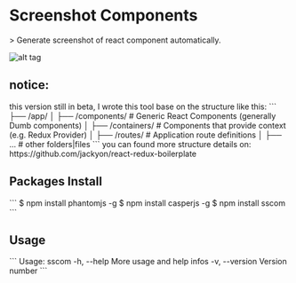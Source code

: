 <h1>Screenshot Components</h1>
> Generate screenshot of react component automatically.

![alt tag](http://c86i.imgup.net/ezgifcom-v7023.gif)

<h2>notice:</h2>
this version still in beta, I wrote this tool base on the structure like this:
```
├── /app/                       
│   ├── /components/        # Generic React Components (generally Dumb components)
│   ├── /containers/        # Components that provide context (e.g. Redux Provider)
│   ├── /routes/            # Application route definitions
│   ├── ...       			# other folders|files
```
you can found more structure details on: https://github.com/jackyon/react-redux-boilerplate


<h2>Packages Install</h2>
```
$ npm install phantomjs -g
$ npm install casperjs -g
$ npm install sscom
```

<h2>Usage</h2>
```
Usage: sscom
  -h, --help      	  More usage and help infos
  -v, --version       Version number
```


